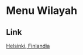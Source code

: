 # Menu Wilayah

## Link

[Helsinki, Finlandia](https://github.com/gigit-pemilu/pemilu-2024-99-luar-negeri/tree/main/pileg-dpr/hitung-suara/sub/99-luar-negeri/sub/47-helsinki-finlandia/sub/01-helsinki-finlandia/sub/0001-helsinki-finlandia)


